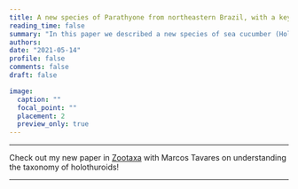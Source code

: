 ```yaml
---
title: A new species of Parathyone from northeastern Brazil, with a key to species
reading_time: false
summary: "In this paper we described a new species of sea cucumber (Holothuroidea: Dendrochirotida: Cucumariidae) from Brazilian waters"
authors:
date: "2021-05-14"
profile: false
comments: false
draft: false

image:
  caption: ""
  focal_point: ""
  placement: 2
  preview_only: true
---
```


---

Check out my new paper in [Zootaxa](https://www.mz.usp.br) with Marcos Tavares on understanding the taxonomy of holothuroids!

---
